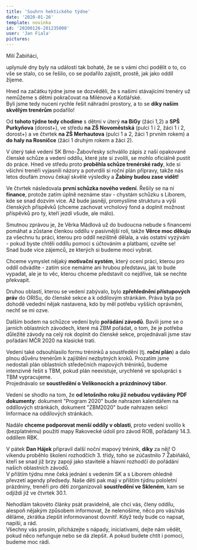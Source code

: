 ```yaml
---
title: 'Souhrn hektického týdne'
date: '2020-01-26'
template: novinka
id: '20200126-201235000'
user: 'Jan Fiala'
pictures:
---
```

Milí Žabiňáci,

uplynulé dny byly na události tak bohaté, že se s vámi chci podělit o to, co vše se stalo, co se řešilo, co se podařilo zajistit, prostě, jak jako oddíl žijeme.

Hned na začátku týdne jsme se dozvěděli, že s našimi stávajícímí trenéry už nemůžeme s dětmi pokračovat na Milénové a Kotlářské.  
Byli jsme tedy nuceni rychle řešit náhradní prostory, a to se **díky našim skvělým trenérům** podařilo!

Od **tohoto týdne tedy chodíme** s dětmi v úterý **na BiGy** (žáci 1,2) a **SPŠ Purkyňova** (dorost+), ve středu **na ZŠ Novoměstská** (pulci 1 i 2, žáci 1 i 2, dorost+) a ve čtvrtek **na ZŠ Merhautova** (pulci 1 a 2, žáci 1 prvním rokem) a **do haly na Rosničce** (žáci 1 druhým rokem a žáci 2).

V úterý také vedení SK Brno-Žabovřesky schválilo zápis z naší opakované členské schůze a vedení oddílu, které jste si zvolili, se mohlo oficiálně pustit do práce. Hned ve středu proto **proběhla schůze trenérské rady**, kde si všichni trenéři vyjasnili názory a potvrdili si roční plán přípravy, takže nás letos doufám znovu čekají skvělé výsledky a **Žabiny budou zase vidět!**

Ve čtvrtek následovala **první schůzka nového vedení**. Řešily se na ní **finance**, protože zatím úplně neznáme stav - chystám schůzku s Liborem, kde se snad dozvím více. Až bude jasněji, promyslíme strukturu a výši členských příspěvků (chceme zachovat vrcholový fond a doplnit možnost příspěvků pro ty, kteří jezdí všude, ale málo).

Smutnou zprávou je, že Věrka Mádlová už do budoucna nebude s financemi pomáhat a zůstane členkou oddílu v pasivnější roli, takže **Věrce moc děkuju** za všechnu tu práci, kterou pro oddíl nezištně dělala, a vás ostatní vyzývám - pokud byste chtěli oddílu pomoci s účtováním a platbami, ozvěte se!  
Snad bude více zájemců, ze kterých si budeme moci vybrat.

Chceme vymyslet nějaký **motivační systém**, který ocení práci, kterou pro oddíl odvádíte - zatím sice nemáme ani hrubou představu, jak to bude vypadat, ale je to věc, kterou chceme představit co nejdříve, tak se nechte překvapit.

Druhou oblastí, kterou se vedení zabývalo, bylo **zpřehlednění přístupových práv** do ORISu, do členské sekce a k oddílovým stránkám. Práva byla po dohodě vedední nějak nastavena, kdo by měl potřebu vyšších oprávnění, nechť se mi ozve.

Dalším bodem na schůzce vedení bylo **pořádání závodů**. Bavili jsme se o jarních oblastních závodech, které má ZBM pořádat, o tom, že je potřeba důležité závody na celý rok doplnit do členské sekce, projednávali jsme stav pořádání MČR 2020 na klasické trati.

Vedení také odsouhlasilo formu tréninků a soustředění (tj. **roční plán**) a dalo plnou důvěru trenérům k zajištění nezbytných kroků. Prozatím jsme nedostali plán oblastních středečních mapových tréninků, budeme intenzivně řešit s TBM, pokud plán neexistuje, urychleně ve spolupráci s TBM vypracujeme.  
Projednávalo se **soustředění o Velikonocích a prázdninový tábor**.

Vedení se shodlo na tom, že **od letošního roku již nebudou vydávány PDF dokumenty**: dokument "Program 2020" bude nahrazen kalendářem na oddílových stránkách, dokument "ZBM2020" bude nahrazen sekcí Informace na oddílových stránkách.

Nadále **chceme podporovat menší oddíly v oblasti**, proto vedení svolilo k (bezplatnému) použití mapy Rakovecké údolí pro závod ROB, pořádaný 14.3. oddílem RBK.

V pátek **Dan Hájek** připravil další noční mapový trénink, **díky** za něj! O víkendu proběhlo školení rozhodčích 3. třídy, toho se zúčastnilo 7 Žabiňáků, kteří se snad již brzy zapojí jako stavitelé a hlavní rozhodčí do pořádání našich oblastních závodů.  
V příštím týdnu mne čeká jednání s vedením SK a s Liborem ohledně převzetí agendy předsedy. Naše děti pak mají v příštím týdnu pololetní prázdniny, trenéři pro děti zorganizovali **soustředění ve Skleném**, kam se odjíždí již ve čtvrtek 30.1.

Nehodlám takovéto články psát pravidelně, ale chci vás, členy oddílu, alespoň nějakým způsobem informovat, že nelenošíme, něco pro vás/nás děláme, zkrátka zlepšit informovanost dovnitř. Když tedy bude co napsat, napíši, a rád.  
Všechny vás prosím, přicházejte s nápady, iniciativami, dejte nám vědět, pokud něco nefunguje nebo se dá zlepšit. A pokud budete chtít i pomoci, budeme moc rádi.  
